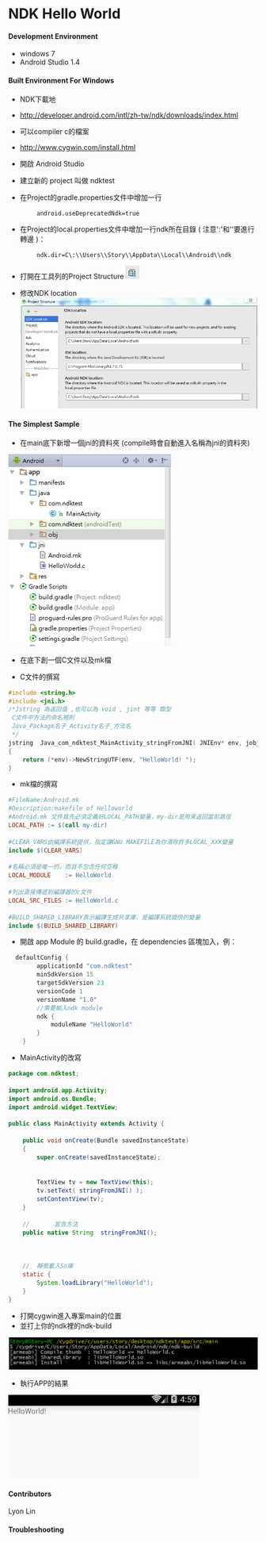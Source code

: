 # NDK Hello World

#### Development Environment
- windows 7
- Android Studio 1.4

#### Built Environment For Windows
- NDK下載地
- http://developer.android.com/intl/zh-tw/ndk/downloads/index.html
- 可以compiler c的檔案
- http://www.cygwin.com/install.html

- 開啟 Android Studio

- 建立新的 project 叫做 ndktest

- 在Project的gradle.properties文件中增加一行 
```properties     
        android.useDeprecatedNdk=true
```

- 在Project的local.properties文件中增加一行ndk所在目錄 ( 注意':'和'\'要進行轉邊 )：
```properties
        ndk.dir=C\:\\Users\\Story\\AppData\\Local\\Android\\ndk
```

- 打開在工具列的Project Structure 
![](./picture/workspace_1.png)

- 修改NDK location
![](./picture/workspace_2.png)


#### The Simplest Sample

- 在main底下新增一個jni的資料夾 (compile時會自動進入名稱為jni的資料夾)

![](./picture/workspace_3.png)
- 在底下創一個C文件以及mk檔

- C文件的撰寫

```C
#include <string.h>
#include <jni.h>
/*Jstring 為返回值 ,也可以為 void , jint 等等 類型
 C文件中方法的命名規則
 Java_Package名子_Activity名子_方法名
 */
jstring  Java_com_ndktest_MainActivity_stringFromJNI( JNIEnv* env, jobject thiz )
{
    return (*env)->NewStringUTF(env, "HelloWorld! ");
}
```

- mk檔的撰寫

```mk
#FileName:Android.mk
#Description:makefile of Helloworld
#Android.mk 文件首先必須定義好LOCAL_PATH變量，my-dir是用來返回當前路徑
LOCAL_PATH := $(call my-dir)

#CLEAR_VARS由編譯系統提供，指定讓GNU MAKEFILE為你清除許多LOCAL_XXX變量
include $(CLEAR_VARS)

#名稱必須是唯一的，而且不包含任何空格
LOCAL_MODULE    := HelloWorld

#列出直接傳遞到編譯器的c文件
LOCAL_SRC_FILES := HelloWorld.c

#BUILD_SHARED_LIBRARY表示編譯生成共享庫，是編譯系統提供的變量
include $(BUILD_SHARED_LIBRARY)
```

- 開啟 app Module 的 build.gradle，在 dependencies 區塊加入，例：

```gradle
  defaultConfig {
        applicationId "com.ndktest"
        minSdkVersion 15
        targetSdkVersion 23
        versionCode 1
        versionName "1.0"
        //需要輸入ndk module
        ndk {
            moduleName "HelloWorld"
        }
    }
```


- MainActivity的改寫

```java
package com.ndktest;

import android.app.Activity;
import android.os.Bundle;
import android.widget.TextView;

public class MainActivity extends Activity {

    public void onCreate(Bundle savedInstanceState)
    {
        super.onCreate(savedInstanceState);


        TextView tv = new TextView(this);
        tv.setText( stringFromJNI() );
        setContentView(tv);
    }

    //       宣告方法
    public native String  stringFromJNI();



    //  靜態載入So庫
    static {
        System.loadLibrary("HelloWorld");
    }
}

```
- 打開cygwin進入專案main的位置
- 並打上你的ndk裡的ndk-build

![](./picture/workspace_4.png)

- 執行APP的結果

![](./picture/workspace_5.png)

#### Contributors
Lyon Lin

#### Troubleshooting
